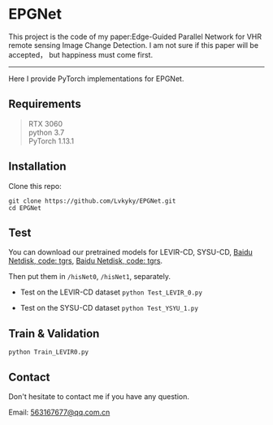 # EPGNet
This project is the code of my paper:Edge-Guided Parallel Network for VHR remote sensing Image Change Detection.
I am not sure if this paper will be accepted， but happiness must come first.

---------------------------------------------
Here I provide PyTorch implementations for EPGNet.


## Requirements
>RTX 3060 <br>
>python 3.7<br>
>PyTorch 1.13.1


## Installation
Clone this repo:
```shell
git clone https://github.com/Lvkyky/EPGNet.git
cd EPGNet
```


## Test
You can download our pretrained models for LEVIR-CD, SYSU-CD,  [Baidu Netdisk, code: tgrs](https://pan.baidu.com/s/1DTazE7I3lhELPRZr5oyniQ), [Baidu Netdisk, code: tgrs](https://pan.baidu.com/s/1CDkcUUpdd0w9tz4fe7no0A).

Then put them in `/hisNet0`, `/hisNet1`, separately.


* Test on the LEVIR-CD dataset
```python Test_LEVIR_0.py```

* Test on the SYSU-CD dataset
```python Test_YSYU_1.py```


## Train & Validation
```python Train_LEVIR0.py ```


## Contact
Don't hesitate to contact me if you have any question.

Email: 563167677@qq.com.cn

